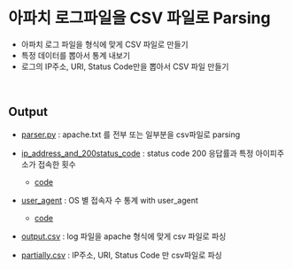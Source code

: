 # 아파치 로그파일을 CSV 파일로 Parsing

- 아파치 로그 파일을 형식에 맞게 CSV 파일로 만들기
- 특정 데이터를 뽑아서 통계 내보기
- 로그의 IP주소, URI, Status Code만을 뽑아서 CSV 파일 만들기

<br>

## Output

- [parser.py](https://github.com/kdh92417/TIL/blob/master/algorithm/try_implementing_with_python/parsing_log/parser.py) : apache.txt 를 전부 또는 일부분을 csv파일로 parsing
- [ip_address_and_200status_code](https://github.com/kdh92417/TIL/blob/master/algorithm/try_implementing_with_python/parsing_log/ip_address_and_200status_code.png) : status code 200 응답률과 특정 아이피주소가 접속한 횟수
  - [code](https://github.com/kdh92417/TIL/blob/master/algorithm/try_implementing_with_python/parsing_log/solve.py)
- [user_agent](user_agent_statistics.png) : OS 별 접속자 수 통계 with user_agent

  - [code](hhttps://github.com/kdh92417/TIL/blob/master/algorithm/try_implementing_with_python/parsing_log/user_agent.py)

- [output.csv](https://github.com/kdh92417/TIL/blob/master/algorithm/try_implementing_with_python/parsing_log/output.csv) : log 파일을 apache 형식에 맞게 csv 파일로 파싱
- [partially.csv](https://github.com/kdh92417/TIL/blob/master/algorithm/try_implementing_with_python/parsing_log/partially.csv) : IP주소, URI, Status Code 만 csv파일로 파싱
